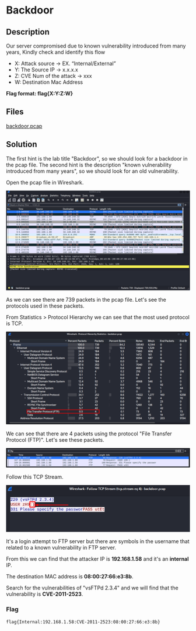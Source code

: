 # Backdoor

## Description
Our server compromised due to known vulnerability introduced from many years, Kindly check and identify this flow 

* X: Attack source → EX. “Internal/External”
* Y: The Source IP → x.x.x.x
* Z: CVE Num of the attack → xxx
* W: Destination Mac Address

**Flag format: flag{X:Y:Z:W}**

## Files
[backdoor.pcap](./backdoor.pcap)

## Solution

The first hint is the lab title "Backdoor", so we should look for a backdoor in the pcap file. The second hint is the description "known vulnerability introduced from many years", so we should look for an old vulnerability.

Open the pcap file in Wireshark.

<p align="center">
    <img src="./1.png">
</p>

As we can see there are 739 packets in the pcap file. Let's see the protocols used in these packets.

From Statistics > Protocol Hierarchy we can see that the most used protocol is TCP.

<p align="center">
    <img src="./2.png">
</p>

We can see that there are 4 packets using the protocol "File Transfer Protocol (FTP)". Let's see these packets.

<p align="center">
    <img src="./3.png">
</p>

Follow this TCP Stream.

<p align="center">
    <img src="./4.png">
</p>

It's a login attempt to FTP server but there are symbols in the username that related to a known vulnerability in FTP server.

From this we can find that the attacker IP is **192.168.1.58** and it's an **internal** IP.

The destination MAC address is **08:00:27:66:e3:8b**.

Search for the vulnerabilities of "vsFTPd 2.3.4" and we will find that the vulnerability is **CVE-2011-2523**.


### Flag
```
flag{Internal:192.168.1.58:CVE-2011-2523:08:00:27:66:e3:8b}
```